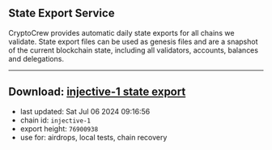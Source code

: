 ## State Export Service
CryptoCrew provides automatic daily state exports for all chains we validate. State export files can be used as genesis files and are a snapshot of the current blockchain state, including all validators, accounts, balances and delegations.

---
**Download: [injective-1 state export](https://dl-eu2.ccvalidators.com/SERVICE/injective/injective-1_export_76900938.json)**
---

- last updated: Sat Jul 06 2024 09:16:56
- chain id: `injective-1`
- export height: `76900938`
- use for: airdrops, local tests, chain recovery
